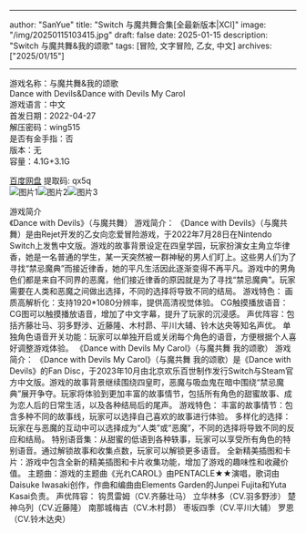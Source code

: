 
---
author: "SanYue"
title: "Switch 与魔共舞合集[全最新版本|XCI]"
image: "/img/20250115103415.jpg"
draft: false
date: 2025-01-15
description: "Switch 与魔共舞&我的颂歌"
tags: [冒险, 文字冒险, 乙女, 中文]
archives: ["2025/01/15"]

---

游戏名称：与魔共舞&我的颂歌   
Dance with Devils&Dance with Devils My Carol    
游戏语言：中文  
首发日期：2022-04-27  
解压密码：wing515  
是否有金手指：否  
版本：无   
容量：4.1G+3.1G

[百度网盘](https://pan.baidu.com/s/1moD2Lni3s8E5sjkohKnkCg) 提取码: qx5q  
![图片1](/img/4d3a3a.jpg)![图片2](/img/9f3bf6.jpg)![图片3](/img/d8167f.jpg)  

游戏简介  
《Dance with Devils》（与魔共舞）
游戏简介：
《Dance with Devils》（与魔共舞）是由Rejet开发的乙女向恋爱冒险游戏，于2022年7月28日在Nintendo Switch上发售中文版。游戏的故事背景设定在四皇学园，玩家扮演女主角立华律香，她是一名普通的学生，某一天突然被一群神秘的男人们盯上。这些男人们为了寻找“禁忌魔典”而接近律香，她的平凡生活因此逐渐变得不再平凡。游戏中的男角色们都是来自不同界的恶魔，他们接近律香的原因就是为了寻找“禁忌魔典”。玩家需要在人类和恶魔之间做出选择，不同的选择将导致不同的结局。
游戏特色：
画质高解析化：支持1920*1080分辨率，提供高清视觉体验。
CG触摸播放语音：CG图可以触摸播放语音，增加了中文字幕，提升了玩家的沉浸感。
声优阵容：包括齐藤壮马、羽多野涉、近藤隆、木村昴、平川大辅、铃木达央等知名声优。
单独角色语音开关功能：玩家可以单独开启或关闭每个角色的语音，方便根据个人喜好调整游戏体验。
《Dance with Devils My Carol》（与魔共舞 我的颂歌）
游戏简介：
《Dance with Devils My Carol》（与魔共舞 我的颂歌）是《Dance with Devils》的Fan Disc，于2023年10月由北京欢乐百世制作发行Switch与Steam官方中文版。游戏的故事背景继续围绕四皇町，恶魔与吸血鬼在暗中围绕“禁忌魔典”展开争夺。玩家将体验到更加丰富的故事情节，包括所有角色的甜蜜故事、成为恋人后的日常生活，以及各种结局后的尾声。
游戏特色：
丰富的故事情节：包含多种不同的故事线，玩家可以选择自己喜欢的故事进行体验。
多样化的选择：玩家在与恶魔的互动中可以选择成为“人类”或“恶魔”，不同的选择将导致不同的反应和结局。
特别语音集：从甜蜜的低语到各种轶事，玩家可以享受所有角色的特别语音。通过解锁故事和收集点数，玩家可以解锁更多语音。
全新精美插图和卡片：游戏中包含全新的精美插图和卡片收集功能，增加了游戏的趣味性和收藏价值。
主题曲：游戏的主题曲《光れCAROL》由PENTACLE★★演唱，歌词由Daisuke Iwasaki创作，作曲和编曲由Elements Garden的Junpei Fujita和Yuta Kasai负责。
声优阵容：
钩贯雷姆（CV.齐藤壮马）
立华林多（CV.羽多野涉）
楚神乌列（CV.近藤隆）
南那城梅吉（CV.木村昴）
枣坂四季（CV.平川大辅）
罗恩（CV.铃木达央）
